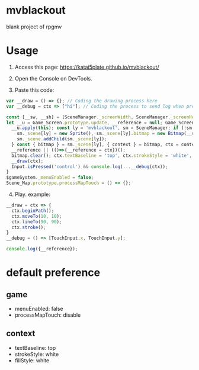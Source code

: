 # mvblackout
blank project of rpgmv

# Usage
1. Access this page:
https://katai5plate.github.io/mvblackout/

2. Open the Console on DevTools.

3. Paste this code:
```js
var __draw = () => {}; // Coding the drawing process here
var __debug = ctx => ["hi"]; // Coding the process to send log when pressing control/alt key here (for debugging)

const [__sw, __sh] = [SceneManager._screenWidth, SceneManager._screenHeight];
let __u = Game_Screen.prototype.update, __reference = null; Game_Screen.prototype.update = function () {
  __u.apply(this); const ly = 'mvblackout', sm = SceneManager; if (!sm._scene[ly]) {
    sm._scene[ly] = new Sprite(), sm._scene[ly].bitmap = new Bitmap(__sw, __sh);
    sm._scene.addChild(sm._scene[ly]);
  } const { bitmap } = sm._scene[ly], { context } = bitmap, ctx = context;
  __reference || (()=>{__reference = ctx})();
  bitmap.clear(); ctx.textBaseline = 'top', ctx.strokeStyle = 'white', ctx.fillStyle = 'white';
  __draw(ctx);
  Input.isPressed('control') && console.log(...__debug(ctx));
}
$gameSystem._menuEnabled = false;
Scene_Map.prototype.processMapTouch = () => {};
```

4. Play. example:
```js
__draw = ctx => {
  ctx.beginPath();
  ctx.moveTo(10, 10);
  ctx.lineTo(90, 90);
  ctx.stroke();
}
__debug = () => [TouchInput.x, TouchInput.y];
```
```js
console.log({__reference});
```

# default preference
## game
- menuEnabled: false
- processMapTouch: disable
## context
- textBaseline: top
- strokeStyle: white
- fillStyle: white
